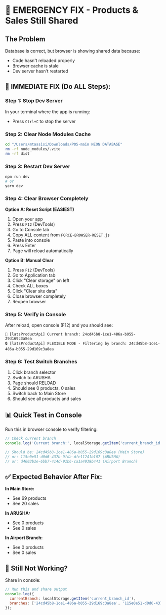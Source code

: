 # 🚨 EMERGENCY FIX - Products & Sales Still Shared

## The Problem
Database is correct, but browser is showing shared data because:
- Code hasn't reloaded properly
- Browser cache is stale
- Dev server hasn't restarted

## 🔧 IMMEDIATE FIX (Do ALL Steps):

### Step 1: Stop Dev Server
In your terminal where the app is running:
- Press `Ctrl+C` to stop the server

### Step 2: Clear Node Modules Cache
```bash
cd "/Users/mtaasisi/Downloads/POS-main NEON DATABASE"
rm -rf node_modules/.vite
rm -rf dist
```

### Step 3: Restart Dev Server
```bash
npm run dev
# or
yarn dev
```

### Step 4: Clear Browser Completely
**Option A: Reset Script (EASIEST)**
1. Open your app
2. Press `F12` (DevTools)
3. Go to Console tab
4. Copy ALL content from `FORCE-BROWSER-RESET.js`
5. Paste into console
6. Press Enter
7. Page will reload automatically

**Option B: Manual Clear**
1. Press `F12` (DevTools)
2. Go to Application tab
3. Click "Clear storage" on left
4. Check ALL boxes
5. Click "Clear site data"
6. Close browser completely
7. Reopen browser

### Step 5: Verify in Console
After reload, open console (F12) and you should see:
```
🏪 [latsProductApi] Current branch: 24cd45b8-1ce1-486a-b055-29d169c3a8ea
🔒 [latsProductApi] FLEXIBLE MODE - Filtering by branch: 24cd45b8-1ce1-486a-b055-29d169c3a8ea
```

### Step 6: Test Switch Branches
1. Click branch selector
2. Switch to ARUSHA
3. Page should RELOAD
4. Should see 0 products, 0 sales
5. Switch back to Main Store
6. Should see all products and sales

## 📊 Quick Test in Console

Run this in browser console to verify filtering:
```javascript
// Check current branch
console.log('Current branch:', localStorage.getItem('current_branch_id'));

// Should be: 24cd45b8-1ce1-486a-b055-29d169c3a8ea (Main Store)
// or: 115e0e51-d0d6-437b-9fda-dfe11241b167 (ARUSHA)
// or: d4603b1e-6bb7-414d-91b6-ca1a4938b441 (Airport Branch)
```

## ✅ Expected Behavior After Fix:

**In Main Store:**
- See 69 products
- See 20 sales

**In ARUSHA:**
- See 0 products
- See 0 sales

**In Airport Branch:**
- See 0 products
- See 0 sales

## 🐛 Still Not Working?

Share in console:
```javascript
// Run this and share output
console.log({
  currentBranch: localStorage.getItem('current_branch_id'),
  branches: ['24cd45b8-1ce1-486a-b055-29d169c3a8ea', '115e0e51-d0d6-437b-9fda-dfe11241b167', 'd4603b1e-6bb7-414d-91b6-ca1a4938b441']
});
```
